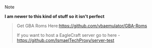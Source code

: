 > [!NOTE]  
> **I am newer to this kind of stuff so it isn't perfect**

> Get GBA Roms Here:https://github.com/vbaemulator/GBA-Roms
>
> If you want to host a EagleCraft server go to here - https://github.com/IsmaelTechProxy/server-test



[GBA-Roms]: https://github.com/vbaemulator/GBA-Roms
